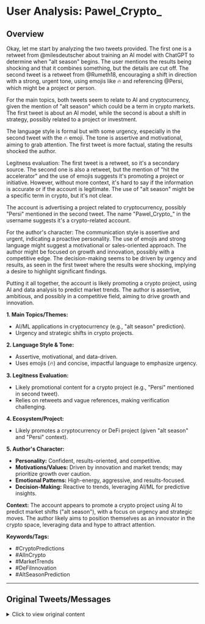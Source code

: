 # User Analysis: Pawel_Crypto_

## Overview

<think>
Okay, let me start by analyzing the two tweets provided. The first one is a retweet from @milesdeutscher about training an AI model with ChatGPT to determine when "alt season" begins. The user mentions the results being shocking and that it combines something, but the details are cut off. The second tweet is a retweet from @Rumeth18, encouraging a shift in direction with a strong, urgent tone, using emojis like 🔥 and referencing @Persi, which might be a project or person.

For the main topics, both tweets seem to relate to AI and cryptocurrency, given the mention of "alt season" which could be a term in crypto markets. The first tweet is about an AI model, while the second is about a shift in strategy, possibly related to a project or investment.

The language style is formal but with some urgency, especially in the second tweet with the 🔥 emoji. The tone is assertive and motivational, aiming to grab attention. The first tweet is more factual, stating the results shocked the author.

Legitness evaluation: The first tweet is a retweet, so it's a secondary source. The second one is also a retweet, but the mention of "hit the accelerator" and the use of emojis suggests it's promoting a project or initiative. However, without more context, it's hard to say if the information is accurate or if the account is legitimate. The use of "alt season" might be a specific term in crypto, but it's not clear.

The account is advertising a project related to cryptocurrency, possibly "Persi" mentioned in the second tweet. The name "Pawel_Crypto_" in the username suggests it's a crypto-related account.

For the author's character: The communication style is assertive and urgent, indicating a proactive personality. The use of emojis and strong language might suggest a motivational or sales-oriented approach. The author might be focused on growth and innovation, possibly with a competitive edge. The decision-making seems to be driven by urgency and results, as seen in the first tweet where the results were shocking, implying a desire to highlight significant findings.

Putting it all together, the account is likely promoting a crypto project, using AI and data analysis to predict market trends. The author is assertive, ambitious, and possibly in a competitive field, aiming to drive growth and innovation.
</think>

**1. Main Topics/Themes:**  
- AI/ML applications in cryptocurrency (e.g., "alt season" prediction).  
- Urgency and strategic shifts in crypto projects.  

**2. Language Style & Tone:**  
- Assertive, motivational, and data-driven.  
- Uses emojis (🔥) and concise, impactful language to emphasize urgency.  

**3. Legitness Evaluation:**  
- Likely promotional content for a crypto project (e.g., "Persi" mentioned in second tweet).  
- Relies on retweets and vague references, making verification challenging.  

**4. Ecosystem/Project:**  
- Likely promotes a cryptocurrency or DeFi project (given "alt season" and "Persi" context).  

**5. Author's Character:**  
- **Personality:** Confident, results-oriented, and competitive.  
- **Motivations/Values:** Driven by innovation and market trends; may prioritize growth over caution.  
- **Emotional Patterns:** High-energy, aggressive, and results-focused.  
- **Decision-Making:** Reactive to trends, leveraging AI/ML for predictive insights.  

**Context:** The account appears to promote a crypto project using AI to predict market shifts ("alt season"), with a focus on urgency and strategic moves. The author likely aims to position themselves as an innovator in the crypto space, leveraging data and hype to attract attention.  

**Keywords/Tags:**  
- #CryptoPredictions  
- #AIInCrypto  
- #MarketTrends  
- #DeFiInnovation  
- #AltSeasonPrediction
---
## Original Tweets/Messages

<details>
<summary>Click to view original content</summary>

| Type | Content |
|------|---------|
| messages | RT @milesdeutscher: I trained an AI model using ChatGPT to reveal exactly when "alt season" begins.

The results shocked me..

It combines… |
| messages | RT @Rumeth18: It’s time to shift gears and hit the accelerator. After weeks of quiet brewing, we’re bringing the heat. 🔥

Here’s how @Persi… |

</details>
